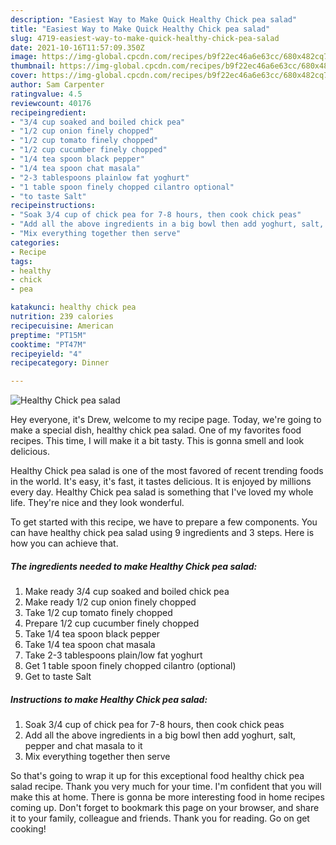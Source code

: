 ```yaml
---
description: "Easiest Way to Make Quick Healthy Chick pea salad"
title: "Easiest Way to Make Quick Healthy Chick pea salad"
slug: 4719-easiest-way-to-make-quick-healthy-chick-pea-salad
date: 2021-10-16T11:57:09.350Z
image: https://img-global.cpcdn.com/recipes/b9f22ec46a6e63cc/680x482cq70/healthy-chick-pea-salad-recipe-main-photo.jpg
thumbnail: https://img-global.cpcdn.com/recipes/b9f22ec46a6e63cc/680x482cq70/healthy-chick-pea-salad-recipe-main-photo.jpg
cover: https://img-global.cpcdn.com/recipes/b9f22ec46a6e63cc/680x482cq70/healthy-chick-pea-salad-recipe-main-photo.jpg
author: Sam Carpenter
ratingvalue: 4.5
reviewcount: 40176
recipeingredient:
- "3/4 cup soaked and boiled chick pea"
- "1/2 cup onion finely chopped"
- "1/2 cup tomato finely chopped"
- "1/2 cup cucumber finely chopped"
- "1/4 tea spoon black pepper"
- "1/4 tea spoon chat masala"
- "2-3 tablespoons plainlow fat yoghurt"
- "1 table spoon finely chopped cilantro optional"
- "to taste Salt"
recipeinstructions:
- "Soak 3/4 cup of chick pea for 7-8 hours, then cook chick peas"
- "Add all the above ingredients in a big bowl then add yoghurt, salt, pepper and chat masala to it"
- "Mix everything together then serve"
categories:
- Recipe
tags:
- healthy
- chick
- pea

katakunci: healthy chick pea 
nutrition: 239 calories
recipecuisine: American
preptime: "PT15M"
cooktime: "PT47M"
recipeyield: "4"
recipecategory: Dinner

---
```



![Healthy Chick pea salad](https://img-global.cpcdn.com/recipes/b9f22ec46a6e63cc/680x482cq70/healthy-chick-pea-salad-recipe-main-photo.jpg)

Hey everyone, it's Drew, welcome to my recipe page. Today, we're going to make a special dish, healthy chick pea salad. One of my favorites food recipes. This time, I will make it a bit tasty. This is gonna smell and look delicious.

Healthy Chick pea salad is one of the most favored of recent trending foods in the world. It's easy, it's fast, it tastes delicious. It is enjoyed by millions every day. Healthy Chick pea salad is something that I've loved my whole life. They're nice and they look wonderful.




To get started with this recipe, we have to prepare a few components. You can have healthy chick pea salad using 9 ingredients and 3 steps. Here is how you can achieve that.

<!--inarticleads1-->

##### The ingredients needed to make Healthy Chick pea salad:

1. Make ready 3/4 cup soaked and boiled chick pea
1. Make ready 1/2 cup onion finely chopped
1. Take 1/2 cup tomato finely chopped
1. Prepare 1/2 cup cucumber finely chopped
1. Take 1/4 tea spoon black pepper
1. Take 1/4 tea spoon chat masala
1. Take 2-3 tablespoons plain/low fat yoghurt
1. Get 1 table spoon finely chopped cilantro (optional)
1. Get to taste Salt




<!--inarticleads2-->

##### Instructions to make Healthy Chick pea salad:

1. Soak 3/4 cup of chick pea for 7-8 hours, then cook chick peas
1. Add all the above ingredients in a big bowl then add yoghurt, salt, pepper and chat masala to it
1. Mix everything together then serve




So that's going to wrap it up for this exceptional food healthy chick pea salad recipe. Thank you very much for your time. I'm confident that you will make this at home. There is gonna be more interesting food in home recipes coming up. Don't forget to bookmark this page on your browser, and share it to your family, colleague and friends. Thank you for reading. Go on get cooking!
